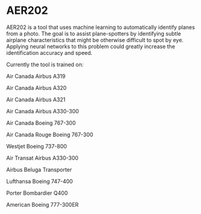 # AER202

AER202 is a tool that uses machine learning to automatically identify planes 
from a photo. The goal is to assist plane-spotters by identifying subtle 
airplane characteristics that might be otherwise difficult to spot by eye. 
Applying neural networks to this problem could greatly increase the 
identification accuracy and speed. 

Currently the tool is trained on:

  Air Canada Airbus A319
  
  Air Canada Airbus A320
  
  Air Canada Airbus A321
  
  Air Canada Airbus A330-300
  
  Air Canada Boeing 767-300
  
  Air Canada Rouge Boeing 767-300
  
  Westjet Boeing 737-800
  
  Air Transat Airbus A330-300
  
  Airbus Beluga Transporter
  
  Lufthansa Boeing 747-400
  
  Porter Bombardier Q400
  
  American Boeing 777-300ER


